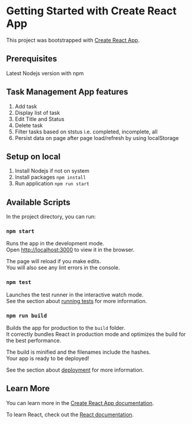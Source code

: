 # Getting Started with Create React App

This project was bootstrapped with [Create React App](https://github.com/facebook/create-react-app).

## Prerequisites
Latest Nodejs version with npm

## Task Management App features
1. Add task
2. Display list of task
3. Edit Title and Status
4. Delete task
5. Filter tasks based on ststus i.e. completed, incomplete, all
6. Persist data on page after page load/refresh by using localStorage

## Setup on local
1. Install Nodejs if not on system
2. Install packages  `npm install`
3. Run application `npm run start`

## Available Scripts

In the project directory, you can run:

### `npm start`

Runs the app in the development mode.\
Open [http://localhost:3000](http://localhost:3000) to view it in the browser.

The page will reload if you make edits.\
You will also see any lint errors in the console.

### `npm test`

Launches the test runner in the interactive watch mode.\
See the section about [running tests](https://facebook.github.io/create-react-app/docs/running-tests) for more information.

### `npm run build`

Builds the app for production to the `build` folder.\
It correctly bundles React in production mode and optimizes the build for the best performance.

The build is minified and the filenames include the hashes.\
Your app is ready to be deployed!

See the section about [deployment](https://facebook.github.io/create-react-app/docs/deployment) for more information.

## Learn More

You can learn more in the [Create React App documentation](https://facebook.github.io/create-react-app/docs/getting-started).

To learn React, check out the [React documentation](https://reactjs.org/).
